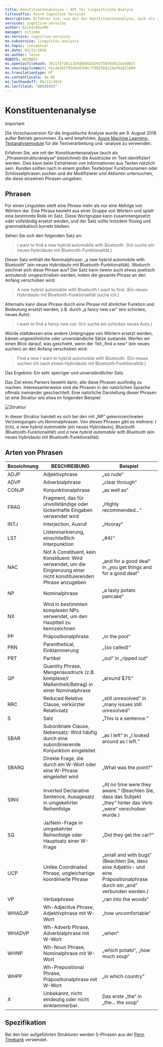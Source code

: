 ```yaml
---
title: Konstituentenanalyse – API für linguistische Analyse
titlesuffix: Azure Cognitive Services
description: Erfahren Sie, wie mit der Konstituentenanalyse, auch als „Phrasenstrukturanalyse“ bezeichnet, Phrasen im Text identifiziert werden.
services: cognitive-services
author: RichardSunMS
manager: nitinme
ms.service: cognitive-services
ms.subservice: linguistic-analysis
ms.topic: conceptual
ms.date: 03/21/2016
ms.author: lesun
ROBOTS: NOINDEX
ms.openlocfilehash: 7611f5f16111b5d8b0d2d293750f658125e50837
ms.sourcegitcommit: 41ca82b5f95d2e07b0c7f9025b912daf0ab21909
ms.translationtype: HT
ms.contentlocale: de-DE
ms.lasthandoff: 06/13/2019
ms.locfileid: "60535433"
---
```

# <a name="constituency-parsing"></a>Konstituentenanalyse

> [!IMPORTANT]
> Die Vorschauversion für die linguistische Analyse wurde am 9. August 2018 außer Betrieb genommen. Es wird empfohlen, [Azure Machine Learning-Textanalysemodule](https://docs.microsoft.com/azure/machine-learning/studio-module-reference/text-analytics) für die Textverarbeitung und -analyse zu verwenden.

Erfahren Sie, wie mit der Konstituentenanalyse (auch als „Phrasenstrukturanalyse“ bezeichnet) die Ausdrücke im Text identifiziert werden.
Dies kann beim Extrahieren von Informationen aus Texten nützlich sein.
Kunden sollten nach in einem großen Textkörper Funktionsnamen oder Schlüsselphrasen suchen und die Modifizierer und Aktionen untersuchen, die diese einzelnen Phrasen umgeben.

## <a name="phrases"></a>Phrasen

Für einen Linguisten stellt eine *Phrase* mehr als nur eine Abfolge von Wörtern dar.
Eine Phrase besteht aus einer Gruppe von Wörtern und spielt eine bestimmte Rolle im Satz.
Diese Wortgruppe kann zusammengesetzt oder vollständig ersetzt werden, und der Satz sollte trotzdem flüssig und grammatikalisch korrekt bleiben.

Sehen Sie sich den folgenden Satz an:

> I want to find a new hybrid automobile with Bluetooth. (Ich suche ein neues Hybridauto mit Bluetooth-Funktionalität.)

Dieser Satz enthält die Nominalphrase: „a new hybrid automobile with Bluetooth“ (ein neues Hybridauto mit Bluetooth-Funktionalität).
Wodurch zeichnet sich diese Phrase aus?
Der Satz kann (wenn auch etwas poetisch anmutend) umgeschrieben werden, indem die gesamte Phrase an den Anfang verschoben wird:

> A new hybrid automobile with Bluetooth I want to find. (Ein neues Hybridauto mit Bluetooth-Funktionalität suche ich.)

Alternativ kann diese Phrase durch eine Phrase mit ähnlicher Funktion und Bedeutung ersetzt werden, z.B. durch „a fancy new car“ (ein schickes, neues Auto):

> I want to find a fancy new car. (Ich suche ein schickes neues Auto.)

Würde stattdessen eine andere Untergruppe von Wörtern ersetzt werden, kämen ungewöhnliche oder unverständliche Sätze zustande.
Werfen wir einen Blick darauf, was geschieht, wenn der Teil „find a new“ (ein neues suchen) an den Anfang verschoben wird:

> Find a new I want to hybrid automobile with Bluetooth. (Ein neues suchen ich nach einem Hybridauto mit Bluetooth-Funktionalität.)

Das Ergebnis: Ein sehr sperriger und unverständlicher Satz.

Das Ziel eines Parsers besteht darin, alle diese Phrasen ausfindig zu machen.
Interessanterweise sind die Phrasen in der natürlichen Sprache oftmals ineinander geschachtelt.
Eine natürliche Darstellung dieser Phrasen ist eine Struktur wie etwa im folgenden Beispiel:

![Struktur](./Images/tree.png)

In dieser Struktur handelt es sich bei den mit „NP“ gekennzeichneten Verzweigungen um Nominalphrasen.
Von diesen Phrasen gibt es mehrere: *I* (ich), *a new hybrid automobile* (ein neues Hybridauto), *Bluetooth* (Bluetooth-Funktionalität) und *a new hybrid automobile with Bluetooth* (ein neues Hybridauto mit Bluetooth-Funktionalität).

## <a name="phrase-types"></a>Arten von Phrasen

| Bezeichnung | BESCHREIBUNG | Beispiel |
|-------|-------------|---------|
|ADJP   | Adjektivphrase | „so rude“ |
|ADVP   | Adverbialphrase | „clear through“ |
|CONJP  | Konjunktionalphrase | „as well as“ |
|FRAG   | Fragment, das für unvollständige oder lückenhafte Eingaben verwendet wird | „Highly recommended...“ |
|INTJ   | Interjection, Ausruf | „Hooray“ |
|LST    | Listenmarkierung, einschließlich Interpunktion | „#4)“ |
|NAC    | Not A Constituent, kein Konstituent: Wird verwendet, um die Eingrenzung einer nicht konstituierenden Phrase anzugeben |  „and for a good deal“ in „you get things and for a good deal“ |
|NP | Nominalphrase | „a tasty potato pancake“ |
|NX | Wird in bestimmten komplexen NPs verwendet, um den Hauptteil zu kennzeichnen| |
|PP | Präpositionalphrase| „in the pool“ |
|PRN    | Parenthetical, Einklammerung| „(so called)“ |
|PRT    | Partikel| „out“ in „ripped out“ |
|QP | Quantity Phrase, Mengenausdruck (z.B. komplexe/r Maßeinheit/Betrag) in einer Nominalphrase| „around $75“ |
|RRC    | Reduced Relative Clause, verkürzter Relativsatz| „still unresolved“ in „many issues still unresolved“ |
|S  | Satz | „This is a sentence.“
|SBAR   | Subordinate Clause, Nebensatz: Wird häufig durch eine subordinierende Konjunktion eingeleitet. | „as I left“ in „I looked around as I left.“|
|SBARQ  | Direkte Frage, die durch ein W-Wort oder eine W-Phrase eingeleitet wird | „What was the point?“ |
|SINV   | Inverted Declarative Sentence, Ausagesatz in umgekehrter Reihenfolge | „At no time were they aware.“ (Beachten Sie, dass das Subjekt „they“ hinter das Verb „were“ verschoben wurde.) |
|SQ | Ja/Nein-Frage in umgekehrter Reihenfolge oder Hauptsatz einer W-Frage | „Did they get the car?“ |
|UCP    | Unlike Coordinated Phrase, ungleichartige koordinierte Phrase| „small and with bugs“ (Beachten Sie, dass eine Adjektiv- und eine Präpositionalphrase durch ein „and“ verbunden werden.)|
|VP | Verbalphrase | „ran into the woods“ |
|WHADJP | Wh-Adjective Phrase, Adjektivphrase mit W-Wort | „how uncomfortable“ |
|WHADVP | Wh-Adverb Phrase, Adverbialphrase mit W-Wort| „when“ |
|WHNP   | Wh-Noun Phrase, Nominalphrase mit W-Wort| „which potato“, „how much soup“|
|WHPP   | Wh-Prepositional Phrase, Präpositionalphrase mit W-Wort| „in which country“|
|X  | Unbekannt, nicht eindeutig oder nicht einklammerbar.| Das erste „the“ in „the... the soup“ |


## <a name="specification"></a>Spezifikation

Bei den hier aufgeführten Strukturen werden S-Phrasen aus der [Penn Treebank](https://catalog.ldc.upenn.edu/LDC99T42) verwendet.
